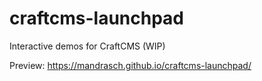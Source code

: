 # craftcms-launchpad
Interactive demos for CraftCMS (WIP)

Preview: https://mandrasch.github.io/craftcms-launchpad/